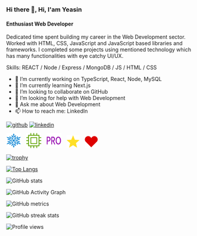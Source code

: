 ### Hi there 👋, Hi, I'am Yeasin
#### Enthusiast Web Developer
Dedicated time spent building my career in the Web Development sector. Worked with HTML, CSS, JavaScript and JavaScript based libraries and frameworks. I completed some projects using mentioned technology which has many functionalities with eye catchy UI/UX.

Skills: REACT / Node / Express / MongoDB / JS / HTML / CSS

- 🔭 I’m currently working on TypeScript, React, Node, MySQL 
- 🌱 I’m currently learning Next.js 
- 👯 I’m looking to collaborate on GitHub 
- 🤔 I’m looking for help with Web Development 
- 💬 Ask me about Web Development 
- 📫 How to reach me: LinkedIn 


[<img src='https://cdn.jsdelivr.net/npm/simple-icons@3.0.1/icons/github.svg' alt='github' height='40'>](https://github.com/mdYeasin-cmd)  [<img src='https://cdn.jsdelivr.net/npm/simple-icons@3.0.1/icons/linkedin.svg' alt='linkedin' height='40'>](https://www.linkedin.com/in/https://www.linkedin.com/in/md-yeasin-b755141b9//)  

<a href='https://archiveprogram.github.com/'><img src='https://raw.githubusercontent.com/acervenky/animated-github-badges/master/assets/acbadge.gif' width='40' height='40'></a> <a href='https://docs.github.com/en/developers'><img src='https://raw.githubusercontent.com/acervenky/animated-github-badges/master/assets/devbadge.gif' width='40' height='40'></a> <a href='https://github.com/pricing'><img src='https://raw.githubusercontent.com/acervenky/animated-github-badges/master/assets/pro.gif' width='40' height='40'></a> <a href='https://stars.github.com/'><img src='https://raw.githubusercontent.com/acervenky/animated-github-badges/master/assets/starbadge.gif' width='35' height='35'></a> <a href='https://docs.github.com/en/github/supporting-the-open-source-community-with-github-sponsors'><img src='https://raw.githubusercontent.com/acervenky/animated-github-badges/master/assets/sponsorbadge.gif' width='35' height='35'></a> 

[![trophy](https://github-profile-trophy.vercel.app/?username=mdYeasin-cmd)](https://github.com/ryo-ma/github-profile-trophy)

[![Top Langs](https://github-readme-stats.vercel.app/api/top-langs/?username=mdYeasin-cmd)](https://github.com/anuraghazra/github-readme-stats)

![GitHub stats](https://github-readme-stats.vercel.app/api?username=mdYeasin-cmd&show_icons=true&count_private=true)  

![GitHub Activity Graph](https://activity-graph.herokuapp.com/graph?username=mdYeasin-cmd)  

![GitHub metrics](https://metrics.lecoq.io/mdYeasin-cmd)  

![GitHub streak stats](https://streak-stats.demolab.com/?user=mdYeasin-cmd)  

![Profile views](https://gpvc.arturio.dev/mdYeasin-cmd)  

